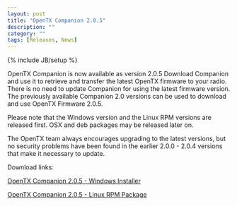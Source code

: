 ```yaml
---
layout: post
title: "OpenTX Companion 2.0.5"
description: ""
category: ""
tags: [Releases, News]
---
```

{% include JB/setup %}

OpenTX Companion is now available as version 2.0.5 
Download Companion and use it to retrieve and transfer the latest OpenTX firmware to your radio.
There is no need to update Companion for using the latest firmware version. The previously available Companion 2.0 versions can be used to download and use OpenTX Firmware 2.0.5.

Please note that the Windows version and the Linux RPM versions are released first. OSX and deb packages may be released later on.

The OpenTX team always encourages upgrading to the latest versions, but no security problems have been found in the earlier 2.0.0 - 2.0.4 versions that make it necessary to update.

Download links:

[OpenTX Companion 2.0.5 - Windows Installer](http://downloads-20.open-tx.org/companion/companionInstall_2.0.5.exe)

[OpenTX Companion 2.0.5 - Linux RPM Package](http://downloads-20.open-tx.org/companion/companion-2.0.5-i686.rpm)

